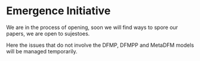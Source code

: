 # Emergence Initiative
We are in the process of opening, soon we will find ways to spore our papers, we are open to sujestoes.

Here the issues that do not involve the DFMP, DFMPP and MetaDFM models will be managed temporarily.
